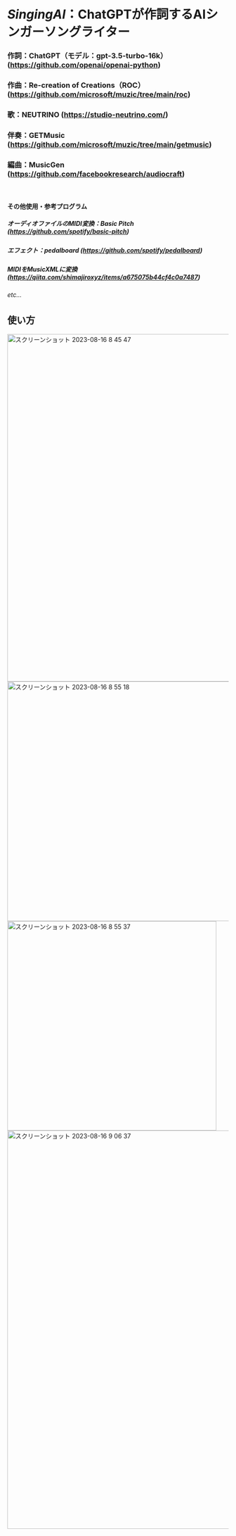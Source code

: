 # *__SingingAI__*：ChatGPTが作詞するAIシンガーソングライター
### 作詞：ChatGPT（モデル：gpt-3.5-turbo-16k） (https://github.com/openai/openai-python)
### 作曲：Re-creation of Creations（ROC） (https://github.com/microsoft/muzic/tree/main/roc)
### 歌：NEUTRINO (https://studio-neutrino.com/)
### 伴奏：GETMusic (https://github.com/microsoft/muzic/tree/main/getmusic)
### 編曲：MusicGen (https://github.com/facebookresearch/audiocraft)
<br>

#### その他使用・参考プログラム
##### オーディオファイルのMIDI変換：Basic Pitch (https://github.com/spotify/basic-pitch)
##### エフェクト：pedalboard (https://github.com/spotify/pedalboard)
##### MIDIをMusicXMLに変換 (https://qiita.com/shimajiroxyz/items/a675075b44cf4c0a7487)
###### etc...

## 使い方
<img width="790" alt="スクリーンショット 2023-08-16 8 45 47" src="https://github.com/AutoImaginary/SingingAI/assets/141705336/85afe8ec-fa31-4960-843a-795755b66fde">
<img width="545" alt="スクリーンショット 2023-08-16 8 55 18" src="https://github.com/AutoImaginary/SingingAI/assets/141705336/2cd73ae9-ceab-41a5-9c20-88862340d8a0">
<img width="476" alt="スクリーンショット 2023-08-16 8 55 37" src="https://github.com/AutoImaginary/SingingAI/assets/141705336/2b3d5ebb-506b-4436-a87e-888cc0099775">
<img width="906" alt="スクリーンショット 2023-08-16 9 06 37" src="https://github.com/AutoImaginary/SingingAI/assets/141705336/f83192e4-f4ce-4be6-90f5-155232ded28a">
